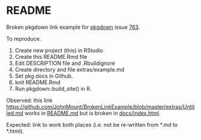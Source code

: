 README
================

Broken pkgdown link example for [pkgdown](https://github.com/r-lib/pkgdown) issue [763](https://github.com/r-lib/pkgdown/issues/763).

To reproduce.

1.  Create new project (this) in RStudio
2.  Create this README.Rmd file
3.  Edit DESCRIPTION file and .Rbuildignore
4.  Create directory and file extras/example.md
5.  Set pkg docs in Github.
6.  knit README.Rmd
7.  Run pkgdown::build\_site() in R.

Observed: this link <https://github.com/JohnMount/BrokenLinkExample/blob/master/extras/Untitled.md> works in [README.md](https://github.com/JohnMount/BrokenLinkExample/blob/master/README.md) but is broken in [docs/index.html](https://johnmount.github.io/BrokenLinkExample/).

Expected: link to work both places (i.e. not be re-written from *.md to *.html).

